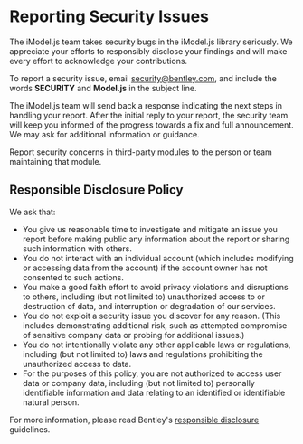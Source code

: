 # Reporting Security Issues

The iModel.js team takes security bugs in the iModel.js library seriously. We appreciate your efforts to responsibly disclose your findings and will make every effort to acknowledge your contributions.

To report a security issue, email [security@bentley.com](mailto:security@bentley.com?subject=[SECURITY]%20iModel.js), and include the words **SECURITY** and **Model.js** in the subject line.

The iModel.js team will send back a response indicating the next steps in handling your report. After the initial reply to your report, the security team will keep you informed of the progress towards a fix and full announcement. We may ask for additional information or guidance.

Report security concerns in third-party modules to the person or team maintaining that module.

## Responsible Disclosure Policy

We ask that:

* You give us reasonable time to investigate and mitigate an issue you report before making public any information about the report or sharing such information with others.
* You do not interact with an individual account (which includes modifying or accessing data from the account) if the account owner has not consented to such actions.
* You make a good faith effort to avoid privacy violations and disruptions to others, including (but not limited to) unauthorized access to or destruction of data, and interruption or degradation of our services.
* You do not exploit a security issue you discover for any reason. (This includes demonstrating additional risk, such as attempted compromise of sensitive company data or probing for additional issues.)
* You do not intentionally violate any other applicable laws or regulations, including (but not limited to) laws and regulations prohibiting the unauthorized access to data.
* For the purposes of this policy, you are not authorized to access user data or company data, including (but not limited to) personally identifiable information and data relating to an identified or identifiable natural person.

For more information, please read Bentley's [responsible disclosure](https://www.bentley.com/responsible_disclosure.pdf) guidelines.
